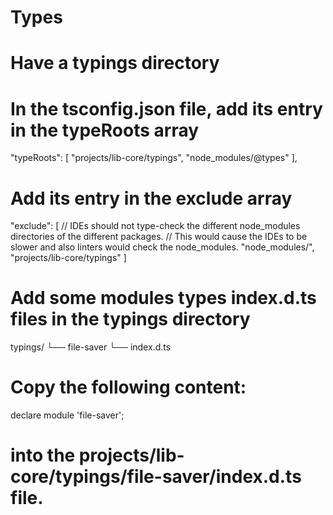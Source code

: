 # Types

# Have a typings directory

# In the tsconfig.json file, add its entry in the typeRoots array
"typeRoots": [
  "projects/lib-core/typings",
  "node_modules/@types"
],

# Add its entry in the exclude array
  "exclude": [
    // IDEs should not type-check the different node_modules directories of the different packages.
    // This would cause the IDEs to be slower and also linters would check the node_modules.
    "node_modules/",
    "projects/lib-core/typings"
  ]

# Add some modules types index.d.ts files in the typings directory
typings/
└── file-saver
    └── index.d.ts

# Copy the following content:
declare module 'file-saver';
# into the projects/lib-core/typings/file-saver/index.d.ts file.
